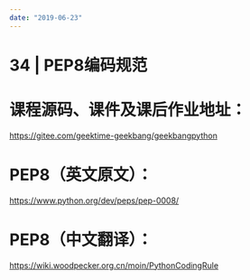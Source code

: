 ```yaml
---
date: "2019-06-23"
---  
```

      
# 34 | PEP8编码规范
# 课程源码、课件及课后作业地址：

<https://gitee.com/geektime-geekbang/geekbangpython>

# PEP8（英文原文）：

<https://www.python.org/dev/peps/pep-0008/>

# PEP8（中文翻译）：

<https://wiki.woodpecker.org.cn/moin/PythonCodingRule>

<!-- [[[read_end]]] -->